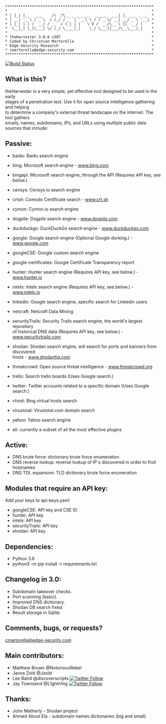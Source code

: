 ```
*******************************************************************
*                                                                 *
* | |_| |__   ___    /\  /\__ _ _ ____   _____  ___| |_ ___ _ __  *
* | __| '_ \ / _ \  / /_/ / _` | '__\ \ / / _ \/ __| __/ _ \ '__| *
* | |_| | | |  __/ / __  / (_| | |   \ V /  __/\__ \ ||  __/ |    *
*  \__|_| |_|\___| \/ /_/ \__,_|_|    \_/ \___||___/\__\___|_|    *
*                                                                 *
* theHarvester 3.0.6 v307                                         *
* Coded by Christian Martorella                                   *
* Edge-Security Research                                          *
* cmartorella@edge-security.com                                   *
*******************************************************************
```
[![Build Status](https://travis-ci.com/laramies/theHarvester.svg?branch=master)](https://travis-ci.com/laramies/theHarvester)

What is this?
-------------
theHarvester is a very simple, yet effective tool designed to be used in the early<br>
stages of a penetration test. Use it for open source intelligence gathering and helping<br>
to determine a company's external threat landscape on the internet. The tool gathers<br>
emails, names, subdomains, IPs, and URLs using multiple public data sources that include:

Passive:
--------
* baidu: Baidu search engine

* bing: Microsoft search engine - www.bing.com

* bingapi: Microsoft search engine, through the API (Requires API key, see below.)

* censys: Censys.io search engine

* crtsh: Comodo Certificate search - www.crt.sh

* cymon: Cymon.io search engine

* dogpile: Dogpile search engine - www.dogpile.com

* duckduckgo: DuckDuckGo search engine - www.duckduckgo.com 

* google: Google search engine (Optional Google dorking.) - www.google.com

* googleCSE: Google custom search engine

* google-certificates: Google Certificate Transparency report

* hunter: Hunter search engine (Requires API key, see below.) - www.hunter.io

* intelx: Intelx search engine (Requires API key, see below.) - www.intelx.io

* linkedin: Google search engine, specific search for Linkedin users

* netcraft: Netcraft Data Mining

* securityTrails: Security Trails search engine, the world's largest repository<br>
  of historical DNS data (Requires API key, see below.) - www.securitytrails.com

* shodan: Shodan search engine, will search for ports and banners from discovered<br>
  hosts - www.shodanhq.com

* threatcrowd: Open source threat intelligence - www.threatcrowd.org

* trello: Search trello boards (Uses Google search.)

* twitter: Twitter accounts related to a specific domain (Uses Google search.)

* vhost: Bing virtual hosts search

* virustotal: Virustotal.com domain search  

* yahoo: Yahoo search engine

* all: currently a subset of all the most effective plugins

Active:
-------
* DNS brute force: dictionary brute force enumeration
* DNS reverse lookup: reverse lookup of IP´s discovered in order to find hostnames
* DNS TDL expansion: TLD dictionary brute force enumeration

Modules that require an API key:
--------------------------------
Add your keys to api-keys.yaml

* googleCSE: API key and CSE ID
* hunter: API key
* intelx: API key
* securityTrails: API key
* shodan: API key

Dependencies:
-------------
* Python 3.6
* python3 -m pip install -r requirements.txt

Changelog in 3.0:
-----------------
* Subdomain takeover checks.
* Port scanning (basic).
* Improved DNS dictionary.
* Shodan DB search fixed.
* Result storage in Sqlite.

Comments, bugs, or requests?
----------------------------
cmartorella@edge-security.com

Main contributors:
------------------
* Matthew Brown @NotoriousRebel
* Janos Zold @Jzold
* Lee Baird @discoverscripts [![Twitter Follow](https://img.shields.io/twitter/follow/discoverscripts.svg?style=social&label=Follow)](https://twitter.com/discoverscripts)
* Jay Townsend @L1ghtn1ng [![Twitter Follow](https://img.shields.io/twitter/follow/jay_townsend1.svg?style=social&label=Follow)](https://twitter.com/jay_townsend1)

Thanks:
-------
* John Matherly - Shodan project
* Ahmed Aboul Ela - subdomain names dictionaries (big and small)
